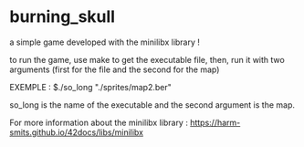 # burning_skull
a simple game developed with the minilibx library !

to run the game, use make to get the executable file, then,
  run it with two arguments (first for the file and the second for the map)
 
 EXEMPLE :
    $./so_long "./sprites/map2.ber"
  
  so_long is the name of the executable and the second argument is the map.

For more information about the minilibx library : https://harm-smits.github.io/42docs/libs/minilibx
